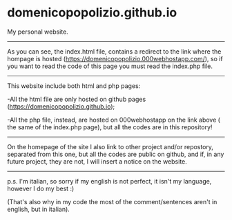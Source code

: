 # domenicopopolizio.github.io
My personal website.

------------------------------------------------------------------------------------------------------

As you can see, the index.html file, contains a redirect to the link where the hompage is hosted (https://domenicopopolizio.000webhostapp.com/),
so if you want to read the code of this page you must read the index.php file.

-------------------------------------------------------------------------------------------------------

This website include both html and php pages:

-All the html file are only hosted on github pages  (https://domenicopopolizio.github.io);

-All the php file, instead, are hosted on 000webhostapp on the link above ( the same of the index.php page), but all the codes are in this repository!

-------------------------------------------------------------------------------------------------------

On the homepage of the site I also link to other project and/or repostory, separated from this one, but all the codes are public on 
github, and if, in any future project, they are not, I will insert a notice on the website.

-------------------------------------------------------------------------------------------------------

p.s.
I'm italian, so sorry if my english is not perfect, it isn't my language, however I do my best :)

(That's also why in my code the most of the comment/sentences aren't in english, but in italian).
